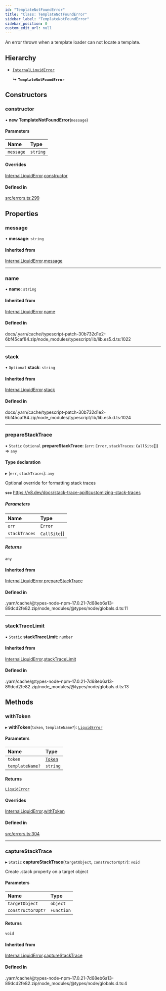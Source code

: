 ```yaml
---
id: "TemplateNotFoundError"
title: "Class: TemplateNotFoundError"
sidebar_label: "TemplateNotFoundError"
sidebar_position: 0
custom_edit_url: null
---
```


An error thrown when a template loader can not locate a template.

## Hierarchy

- [`InternalLiquidError`](InternalLiquidError.md)

  ↳ **`TemplateNotFoundError`**

## Constructors

### constructor

• **new TemplateNotFoundError**(`message`)

#### Parameters

| Name | Type |
| :------ | :------ |
| `message` | `string` |

#### Overrides

[InternalLiquidError](InternalLiquidError.md).[constructor](InternalLiquidError.md#constructor)

#### Defined in

[src/errors.ts:299](https://github.com/jg-rp/liquidscript/blob/6bed77c/src/errors.ts#L299)

## Properties

### message

• **message**: `string`

#### Inherited from

[InternalLiquidError](InternalLiquidError.md).[message](InternalLiquidError.md#message)

___

### name

• **name**: `string`

#### Inherited from

[InternalLiquidError](InternalLiquidError.md).[name](InternalLiquidError.md#name)

#### Defined in

docs/.yarn/cache/typescript-patch-30b732d1e2-6bf45caf84.zip/node_modules/typescript/lib/lib.es5.d.ts:1022

___

### stack

• `Optional` **stack**: `string`

#### Inherited from

[InternalLiquidError](InternalLiquidError.md).[stack](InternalLiquidError.md#stack)

#### Defined in

docs/.yarn/cache/typescript-patch-30b732d1e2-6bf45caf84.zip/node_modules/typescript/lib/lib.es5.d.ts:1024

___

### prepareStackTrace

▪ `Static` `Optional` **prepareStackTrace**: (`err`: `Error`, `stackTraces`: `CallSite`[]) => `any`

#### Type declaration

▸ (`err`, `stackTraces`): `any`

Optional override for formatting stack traces

**`see`** https://v8.dev/docs/stack-trace-api#customizing-stack-traces

##### Parameters

| Name | Type |
| :------ | :------ |
| `err` | `Error` |
| `stackTraces` | `CallSite`[] |

##### Returns

`any`

#### Inherited from

[InternalLiquidError](InternalLiquidError.md).[prepareStackTrace](InternalLiquidError.md#preparestacktrace)

#### Defined in

.yarn/cache/@types-node-npm-17.0.21-7d68eb6a13-89dcd2fe82.zip/node_modules/@types/node/globals.d.ts:11

___

### stackTraceLimit

▪ `Static` **stackTraceLimit**: `number`

#### Inherited from

[InternalLiquidError](InternalLiquidError.md).[stackTraceLimit](InternalLiquidError.md#stacktracelimit)

#### Defined in

.yarn/cache/@types-node-npm-17.0.21-7d68eb6a13-89dcd2fe82.zip/node_modules/@types/node/globals.d.ts:13

## Methods

### withToken

▸ **withToken**(`token`, `templateName?`): [`LiquidError`](LiquidError.md)

#### Parameters

| Name | Type |
| :------ | :------ |
| `token` | [`Token`](tokens.Token.md) |
| `templateName?` | `string` |

#### Returns

[`LiquidError`](LiquidError.md)

#### Overrides

[InternalLiquidError](InternalLiquidError.md).[withToken](InternalLiquidError.md#withtoken)

#### Defined in

[src/errors.ts:304](https://github.com/jg-rp/liquidscript/blob/6bed77c/src/errors.ts#L304)

___

### captureStackTrace

▸ `Static` **captureStackTrace**(`targetObject`, `constructorOpt?`): `void`

Create .stack property on a target object

#### Parameters

| Name | Type |
| :------ | :------ |
| `targetObject` | `object` |
| `constructorOpt?` | `Function` |

#### Returns

`void`

#### Inherited from

[InternalLiquidError](InternalLiquidError.md).[captureStackTrace](InternalLiquidError.md#capturestacktrace)

#### Defined in

.yarn/cache/@types-node-npm-17.0.21-7d68eb6a13-89dcd2fe82.zip/node_modules/@types/node/globals.d.ts:4
